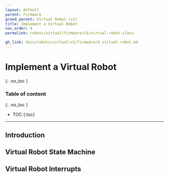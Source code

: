 ```yaml
---
layout: default
parent: Firmware
grand_parent: Virtual Robot (v1)
title: Implement a Virtual Robot
nav_order: 4
permalink: robots/virtual/firmware/v1/virtual-robot-class

gh_link: docs/robots/virtual/v1/firmware/4_virtual-robot.md
---
```


# Implement a Virtual Robot
{: .no_toc }

### Table of content
{: .no_toc }
- TOC
{:toc}

---

## Introduction

<!-- TODO: Basic introduction on what is a Virtual Robot Class and how a virtual robot can be implemented using this -->

## Virtual Robot State Machine

<!-- TODO: Explain about start, loop, stop, reset methods -->

## Virtual Robot Interrupts  

<!-- TODO: Explain about communicationInterrupt -->
